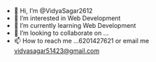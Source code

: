 - 👋 Hi, I’m @VidyaSagar2612
- 👀 I’m interested in Web Development
- 🌱 I’m currently learning Web Development
- 💞️ I’m looking to collaborate on ...
- 📫 How to reach me ...6201427621 or email me vidyasagar51423@gmail.com 

<!---
VidyaSagar2612/VidyaSagar2612 is a ✨ special ✨ repository because its `README.md` (this file) appears on your GitHub profile.
You can click the Preview link to take a look at your changes.
--->
